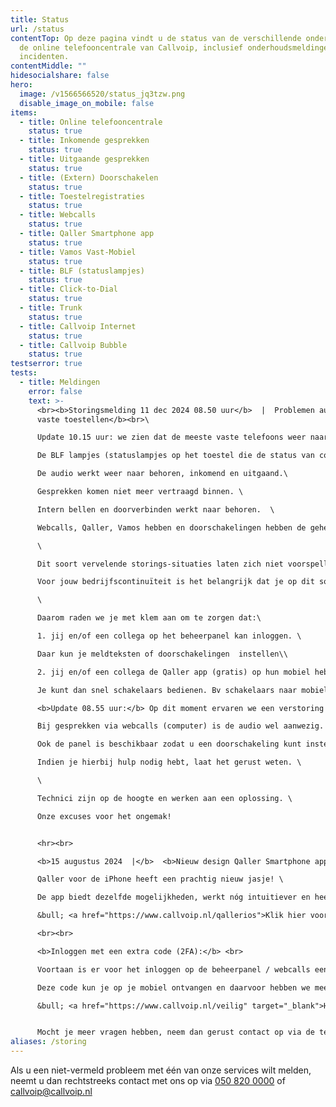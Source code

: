 ```yaml
---
title: Status
url: /status
contentTop: Op deze pagina vindt u de status van de verschillende onderdelen van
  de online telefooncentrale van Callvoip, inclusief onderhoudsmeldingen en
  incidenten.
contentMiddle: ""
hidesocialshare: false
hero:
  image: /v1566566520/status_jq3tzw.png
  disable_image_on_mobile: false
items:
  - title: Online telefooncentrale
    status: true
  - title: Inkomende gesprekken
    status: true
  - title: Uitgaande gesprekken
    status: true
  - title: (Extern) Doorschakelen
    status: true
  - title: Toestelregistraties
    status: true
  - title: Webcalls
    status: true
  - title: Qaller Smartphone app
    status: true
  - title: Vamos Vast-Mobiel
    status: true
  - title: BLF (statuslampjes)
    status: true
  - title: Click-to-Dial
    status: true
  - title: Trunk
    status: true
  - title: Callvoip Internet
    status: true
  - title: Callvoip Bubble
    status: true
testserror: true
tests:
  - title: Meldingen
    error: false
    text: >-
      <br><b>Storingsmelding 11 dec 2024 08.50 uur</b>  |  Problemen audio op
      vaste toestellen</b><br>\

      Update 10.15 uur: we zien dat de meeste vaste telefoons weer naar behoren werken. \

      De BLF lampjes (statuslampjes op het toestel die de status van collega-s enomleidingen aangeven) is nog uitgeschakeld.\

      De audio werkt weer naar behoren, inkomend en uitgaand.\

      Gesprekken komen niet meer vertraagd binnen. \

      Intern bellen en doorverbinden werkt naar behoren.  \

      Webcalls, Qaller, Vamos hebben en doorschakelingen hebben de gehele tijd goed gewerkt. \

      \

      Dit soort vervelende storings-situaties laten zich niet voorspellen.\

      Voor jouw bedrijfscontinuïteit is het belangrijk dat je op dit soort momenten snel zelf je bereikbaarheid kunt aanpassen en daarin niet afhankelijk bent van bv onze assistentie. \

      \

      Daarom raden we je met klem aan om te zorgen dat:\

      1. jij en/of een collega op het beheerpanel kan inloggen. \

      Daar kun je meldteksten of doorschakelingen  instellen\\

      2. jij en/of een collega de Qaller app (gratis) op hun mobiel hebben. \

      Je kunt dan snel schakelaars bedienen. Bv schakelaars naar mobiele nummers, voicemail of teksten. We helpen je graag dit voor te bereiden! <br>\

      <b>Update 08.55 uur:</b> Op dit moment ervaren we een verstoring van de audio bij de verbinding op vaste toestellen. \

      Bij gesprekken via webcalls (computer) is de audio wel aanwezig. \

      Ook de panel is beschikbaar zodat u een doorschakeling kunt instellen naar bv een melding of ander (mobiel) nummer. \

      Indien je hierbij hulp nodig hebt, laat het gerust weten. \

      \

      Technici zijn op de hoogte en werken aan een oplossing. \

      Onze excuses voor het ongemak!


      <hr><br>

      <b>15 augustus 2024  |</b>  <b>Nieuw design Qaller Smartphone app voor iPhones</b>\

      Qaller voor de iPhone heeft een prachtig nieuw jasje! \

      De app biedt dezelfde mogelijkheden, werkt nóg intuitiever en heeft een paar handige nieuwe mogelijkheden. \

      &bull; <a href="https://www.callvoip.nl/qallerios">Klik hier voor meer informatie over de nieuwe Qaller-app</a>\

      <br><br>

      <b>Inloggen met een extra code (2FA):</b> <br>

      Voortaan is er voor het inloggen op de beheerpanel / webcalls een extra code nodig. 

      Deze code kun je op je mobiel ontvangen en daarvoor hebben we meerdere opties. \

      &bull; <a href="https://www.callvoip.nl/veilig" target="_blank">H﻿ier</a> vind je meer informatie. 


      M﻿ocht je meer vragen hebben, neem dan gerust contact op via de telefoon, e-mail of website chat.
aliases: /storing
---
```

Als u een niet-vermeld probleem met één van onze services wilt melden, neemt u dan rechtstreeks contact met ons op via <a href="tel:+31508200000">050 820 0000</a> of [callvoip@callvoip.nl](mailto:callvoip@callvoip.nl)
